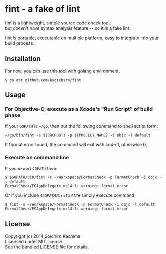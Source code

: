 # fint - a fake of lint

fint is a lightweight, simple source code check tool,  
but doesn't have syntax analysis feature -- so it is a fake lint.

fint is portable, executable on multiple platform, easy to integrate into your build process.

## Installation

For now, you can use this tool with golang environment.

    $ go get github.com/ksoichiro/fint

## Usage

### For Objective-C, execute as a Xcode's "Run Script" of build phase

If your `GOPATH` is `~/go`, then put the following command
to shell script form:

    ~/go/bin/fint -s ${SRCROOT} -p ${PROJECT_NAME} -i objc -l default

If format error found, the command will exit with code 1, otherwise 0.

### Execute on command line

If you export `GOPATH` then:

    $ $GOPATH/bin/fint -s ~/Workspace/FormatCheck -p FormatCheck -i objc -l default
    FormatCheck/FCAppDelegate.m:14:1: warning: format error

Or if you include `$GOPATH/bin` to `PATH` simply execute command:

    $ fint -s ~/Workspace/FormatCheck -p FormatCheck -i objc -l default
    FormatCheck/FCAppDelegate.m:14:1: warning: format error

## License

Copyright (c) 2014 Soichiro Kashima  
Licensed under MIT license.  
See the bundled [LICENSE](LICENSE) file for details.
